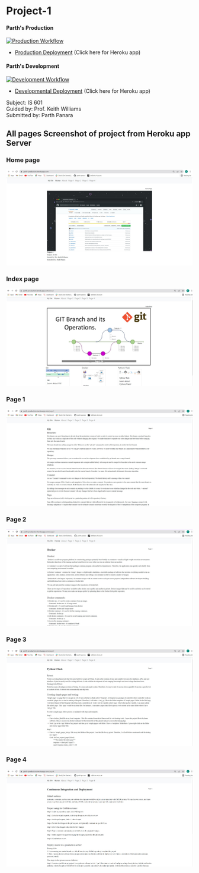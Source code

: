 # Project-1 
#### Parth's Production

[![Production Workflow](https://github.com/parth-panara/Parth_Project_1/actions/workflows/prod.yml/badge.svg)](https://github.com/parth-panara/Parth_Project_1/actions/workflows/prod.yml)

* [Production Deployment](https://parth-production.herokuapp.com/)   (Click here for Heroku app)
#### Parth's Development

[![Development Workflow](https://github.com/parth-panara/Parth_Project_1/actions/workflows/dev.yml/badge.svg)](https://github.com/parth-panara/Parth_Project_1/actions/workflows/dev.yml)

* [Developmental Deployment](https://parth-develop.herokuapp.com/)  (Click here for Heroku app)

Subject: IS 601\
Guided by: Prof. Keith Williams\
Submitted by: Parth Panara

## All pages Screenshot of project from Heroku app Server

### Home page 
![Running Program](https://github.com/parth-panara/Parth_Project_1/blob/master/app/static/images/Home%20page.jpg)

### Index page
![Running Program](https://github.com/parth-panara/Parth_Project_1/blob/master/app/static/images/Index%20page.jpg)

### Page 1
![Running Program](https://github.com/parth-panara/Parth_Project_1/blob/master/app/static/images/page1.jpg)

### Page 2
![Running Program](https://github.com/parth-panara/Parth_Project_1/blob/master/app/static/images/page2.jpg)

### Page 3
![Running Program](https://github.com/parth-panara/Parth_Project_1/blob/master/app/static/images/page3.jpg)

### Page 4
![Running Program](https://github.com/parth-panara/Parth_Project_1/blob/master/app/static/images/page4.jpg)
